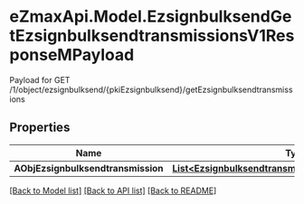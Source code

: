 # eZmaxApi.Model.EzsignbulksendGetEzsignbulksendtransmissionsV1ResponseMPayload
Payload for GET /1/object/ezsignbulksend/{pkiEzsignbulksend}/getEzsignbulksendtransmissions

## Properties

Name | Type | Description | Notes
------------ | ------------- | ------------- | -------------
**AObjEzsignbulksendtransmission** | [**List&lt;EzsignbulksendtransmissionResponseCompound&gt;**](EzsignbulksendtransmissionResponseCompound.md) |  | 

[[Back to Model list]](../README.md#documentation-for-models) [[Back to API list]](../README.md#documentation-for-api-endpoints) [[Back to README]](../README.md)

